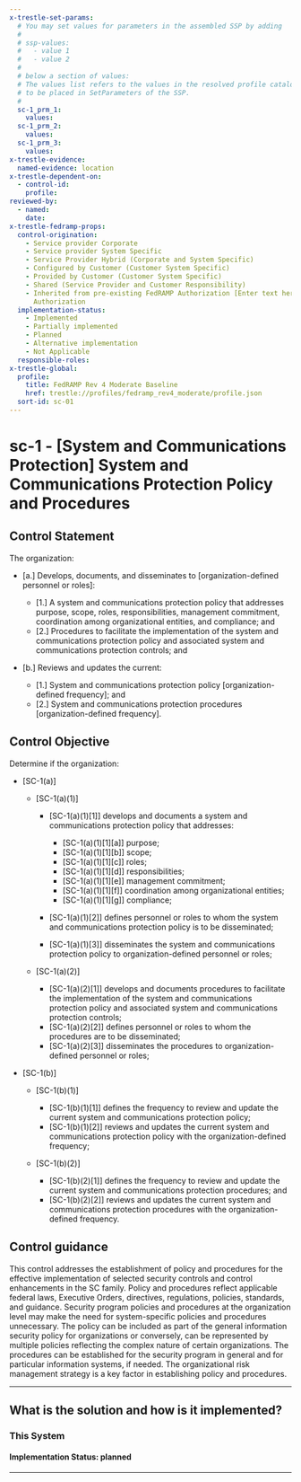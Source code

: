 ```yaml
---
x-trestle-set-params:
  # You may set values for parameters in the assembled SSP by adding
  #
  # ssp-values:
  #   - value 1
  #   - value 2
  #
  # below a section of values:
  # The values list refers to the values in the resolved profile catalog, and the ssp-values represent new values
  # to be placed in SetParameters of the SSP.
  #
  sc-1_prm_1:
    values:
  sc-1_prm_2:
    values:
  sc-1_prm_3:
    values:
x-trestle-evidence:
  named-evidence: location
x-trestle-dependent-on:
  - control-id:
    profile:
reviewed-by:
  - named:
    date:
x-trestle-fedramp-props:
  control-origination:
    - Service provider Corporate
    - Service provider System Specific
    - Service Provider Hybrid (Corporate and System Specific)
    - Configured by Customer (Customer System Specific)
    - Provided by Customer (Customer System Specific)
    - Shared (Service Provider and Customer Responsibility)
    - Inherited from pre-existing FedRAMP Authorization [Enter text here], Date of
      Authorization
  implementation-status:
    - Implemented
    - Partially implemented
    - Planned
    - Alternative implementation
    - Not Applicable
  responsible-roles:
x-trestle-global:
  profile:
    title: FedRAMP Rev 4 Moderate Baseline
    href: trestle://profiles/fedramp_rev4_moderate/profile.json
  sort-id: sc-01
---
```


# sc-1 - \[System and Communications Protection\] System and Communications Protection Policy and Procedures

## Control Statement

The organization:

- \[a.\] Develops, documents, and disseminates to [organization-defined personnel or roles]:

  - \[1.\] A system and communications protection policy that addresses purpose, scope, roles, responsibilities, management commitment, coordination among organizational entities, and compliance; and
  - \[2.\] Procedures to facilitate the implementation of the system and communications protection policy and associated system and communications protection controls; and

- \[b.\] Reviews and updates the current:

  - \[1.\] System and communications protection policy [organization-defined frequency]; and
  - \[2.\] System and communications protection procedures [organization-defined frequency].

## Control Objective

Determine if the organization:

- \[SC-1(a)\]

  - \[SC-1(a)(1)\]

    - \[SC-1(a)(1)[1]\] develops and documents a system and communications protection policy that addresses:

      - \[SC-1(a)(1)[1][a]\] purpose;
      - \[SC-1(a)(1)[1][b]\] scope;
      - \[SC-1(a)(1)[1][c]\] roles;
      - \[SC-1(a)(1)[1][d]\] responsibilities;
      - \[SC-1(a)(1)[1][e]\] management commitment;
      - \[SC-1(a)(1)[1][f]\] coordination among organizational entities;
      - \[SC-1(a)(1)[1][g]\] compliance;

    - \[SC-1(a)(1)[2]\] defines personnel or roles to whom the system and communications protection policy is to be disseminated;
    - \[SC-1(a)(1)[3]\] disseminates the system and communications protection policy to organization-defined personnel or roles;

  - \[SC-1(a)(2)\]

    - \[SC-1(a)(2)[1]\] develops and documents procedures to facilitate the implementation of the system and communications protection policy and associated system and communications protection controls;
    - \[SC-1(a)(2)[2]\] defines personnel or roles to whom the procedures are to be disseminated;
    - \[SC-1(a)(2)[3]\] disseminates the procedures to organization-defined personnel or roles;

- \[SC-1(b)\]

  - \[SC-1(b)(1)\]

    - \[SC-1(b)(1)[1]\] defines the frequency to review and update the current system and communications protection policy;
    - \[SC-1(b)(1)[2]\] reviews and updates the current system and communications protection policy with the organization-defined frequency;

  - \[SC-1(b)(2)\]

    - \[SC-1(b)(2)[1]\] defines the frequency to review and update the current system and communications protection procedures; and
    - \[SC-1(b)(2)[2]\] reviews and updates the current system and communications protection procedures with the organization-defined frequency.

## Control guidance

This control addresses the establishment of policy and procedures for the effective implementation of selected security controls and control enhancements in the SC family. Policy and procedures reflect applicable federal laws, Executive Orders, directives, regulations, policies, standards, and guidance. Security program policies and procedures at the organization level may make the need for system-specific policies and procedures unnecessary. The policy can be included as part of the general information security policy for organizations or conversely, can be represented by multiple policies reflecting the complex nature of certain organizations. The procedures can be established for the security program in general and for particular information systems, if needed. The organizational risk management strategy is a key factor in establishing policy and procedures.

______________________________________________________________________

## What is the solution and how is it implemented?

<!-- For implementation status enter one of: implemented, partial, planned, alternative, not-applicable -->

<!-- Note that the list of rules under ### Rules: is read-only and changes will not be captured after assembly to JSON -->

### This System

<!-- Add implementation prose for the main This System component for control: sc-1 -->

#### Implementation Status: planned

______________________________________________________________________
